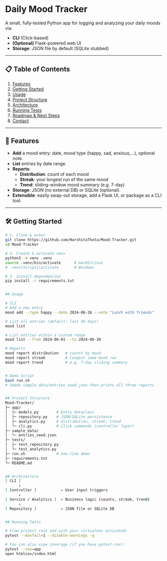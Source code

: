 <!-- # Daily Mood Tracker

A simple, well-tested CLI for logging your daily mood and generating insights:

- **Add** entries with `type`, `date`, and `note`  
- **List** entries by date range  
- **Report** your mood distribution, longest streaks, and trends  

---

## 📦 Tech Stack

- **Python 3.11**  
- **Click** for CLI  
- **JSON** (default) 
- **pytest** for testing  

---

## 🚀 Quick Start
# 1. Clone & prep virtual env
git clone https://github.com/harshiitaaa/Mood-Tracker.git
cd Mood-Tracker
python -m venv .venv && source .venv/bin/activate
pip install -r requirements.txt
./run.sh   
# 2. Try it
mood add --type happy --date 2024-06-26 --note "Lunch with friends"
mood report distribution

## Roadmap
- 🔨  Repository layer (JSON ↔ dataclass)
- 📊  Analytics layer (distribution, streak)
- 🖥️  CLI commands with Click -->


# Daily Mood Tracker

A small, fully-tested Python app for logging and analyzing your daily moods via:

- **CLI** (Click-based)  
- **(Optional)** Flask-powered web UI  
- **Storage**: JSON file by default (SQLite stubbed)  

---

## 📋 Table of Contents

1. [Features](#features)  
2. [Getting Started](#getting-started)  
3. [Usage](#usage)  
4. [Project Structure](#project-structure)  
5. [Architecture](#architecture)  
6. [Running Tests](#running-tests)  
7. [Roadmap & Next Steps](#roadmap--next-steps)  
8. [Contact](#contact)  

---

## 🚀 Features

- **Add** a mood entry: date, mood type (happy, sad, anxious,…), optional note.  
- **List** entries by date range.  
- **Reports**:  
  - **Distribution**: count of each mood  
  - **Streak**: your longest run of the same mood  
  - **Trend**: sliding-window mood summary (e.g. 7-day)  
- **Storage**: JSON (no external DB) or SQLite (optional).  
- **Extensible**: easily swap-out storage, add a Flask UI, or package as a CLI tool.

---

## 🛠️ Getting Started

```bash
# 1. Clone & enter
git clone https://github.com/HarshitaThota/Mood-Tracker.git
cd Mood-Tracker

# 2. Create & activate venv
python3 -m venv .venv
source .venv/bin/activate      # macOS/Linux
# .venv\Scripts\activate       # Windows

# 3. Install dependencies
pip install -r requirements.txt


## Usage 

# CLI
# Add a new entry
mood add --type happy --date 2024-06-26 --note "Lunch with friends"

# List all entries (default: last 30 days)
mood list

# List entries within a custom range
mood list --from 2024-06-01 --to 2024-06-30

# Reports
mood report distribution   # counts by mood
mood report streak         # longest same-mood run
mood report trend          # e.g. 7-day sliding summary


# Demo Script
bash run.sh
# Seeds sample_data/entries_seed.json then prints all three reports


## Project Structure 
Mood-Tracker/
├─ app/
│  ├─ models.py        # Entry dataclass
│  ├─ repository.py    # JSON/SQLite persistence
│  ├─ analytics.py     # distribution, streak, trend
│  └─ cli.py           # Click commands (controller layer)
├─ sample_data/
│  └─ entries_seed.json
├─ tests/
│  ├─ test_repository.py
│  └─ test_analytics.py
├─ run.sh              # one-line demo
├─ requirements.txt
└─ README.md


## Architecture
[ CLI ]
      ↓
[ Controller ]           ← User input triggers
      ↓
[ Service / Analytics ]  ← Business logic (counts, streak, trend)
      ↓
[ Repository ]           ← JSON file or SQLite DB


## Running Tests

# From project root and with your virtualenv activated:
pytest --maxfail=1 --disable-warnings -q

# You can also view coverage (if you have pytest-cov):
pytest --cov=app
open htmlcov/index.html
